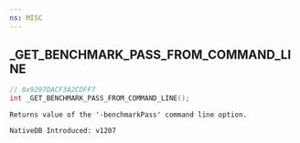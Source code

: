 ```yaml
---
ns: MISC
---
```

## _GET_BENCHMARK_PASS_FROM_COMMAND_LINE

```c
// 0x9297DACF3A2CDFF7
int _GET_BENCHMARK_PASS_FROM_COMMAND_LINE();
```

```
Returns value of the '-benchmarkPass' command line option.

NativeDB Introduced: v1207
```

